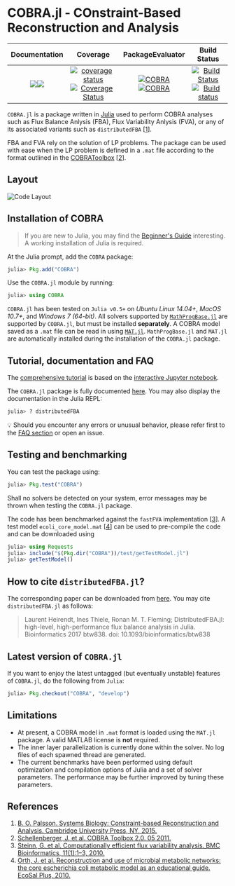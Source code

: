 COBRA.jl - COnstraint-Based Reconstruction and Analysis
=======================================================

| **Documentation**    | **Coverage**         | **PackageEvaluator** | **Build Status**     |
|:--------------------:|:--------------------:|:--------------------:|:--------------------:|
| [![](https://img.shields.io/badge/docs-stable-blue.svg)](https://opencobra.github.io/COBRA.jl/stable)[![](https://img.shields.io/badge/docs-latest-blue.svg)](https://opencobra.github.io/COBRA.jl/latest) | [![coverage status](http://codecov.io/github/opencobra/COBRA.jl/coverage.svg?branch=master)](http://codecov.io/github/opencobra/COBRA.jl?branch=master)[![Coverage Status](https://coveralls.io/repos/github/opencobra/COBRA.jl/badge.svg?branch=master)](https://coveralls.io/github/opencobra/COBRA.jl?branch=master) | [![COBRA](http://pkg.julialang.org/badges/COBRA_0.5.svg)](http://pkg.julialang.org/?pkg=COBRA)[![COBRA](http://pkg.julialang.org/badges/COBRA_0.6.svg)](http://pkg.julialang.org/?pkg=COBRA) | [![Build Status](https://travis-ci.org/opencobra/COBRA.jl.svg?branch=master)](https://travis-ci.org/opencobra/COBRA.jl)[![Build status](https://ci.appveyor.com/api/projects/status/10gweiiiby18ucy5/branch/master?svg=true)](https://ci.appveyor.com/project/laurentheirendt/cobra-jl/branch/master) ||

`COBRA.jl` is a package written in [Julia](http://julialang.org/downloads/) used to perform COBRA analyses such as Flux Balance Anlysis (FBA), Flux Variability Anlysis (FVA), or any of its associated variants such as `distributedFBA` [[1](#References-1)].

FBA and FVA rely on the solution of LP problems. The package can be used with ease when the LP problem is defined in a `.mat` file according to the format outlined in the [COBRAToolbox](https://github.com/opencobra/cobratoolbox) [[2](#References-1)].

Layout
-------

![Code Layout](https://raw.githubusercontent.com/opencobra/COBRA.jl/master/docs/src/assets/codeLayout.jpg)

Installation of COBRA
---------------------

> If you are new to Julia, you may find the [Beginner's Guide](http://opencobra.github.io/COBRA.jl/stable/cbg.html) interesting. A working installation of Julia is required.

At the Julia prompt, add the `COBRA` package:
```Julia
julia> Pkg.add("COBRA")
```

Use the `COBRA.jl` module by running:
```Julia
julia> using COBRA
```

`COBRA.jl` has been tested on `Julia v0.5+` on *Ubuntu Linux 14.04+*, *MacOS 10.7+*, and *Windows 7 (64-bit)*. All solvers supported by [`MathProgBase.jl`](https://github.com/JuliaOpt/MathProgBase.jl) are supported by `COBRA.jl`, but must be installed **separately**. A COBRA model saved as a `.mat` file can be read in using [`MAT.jl`](https://github.com/simonster/MAT.jl). `MathProgBase.jl` and `MAT.jl` are automatically installed during the installation of the `COBRA.jl` package.

Tutorial, documentation and FAQ
-------------------------------

The [comprehensive tutorial](https://github.com/opencobra/COBRA.jl/blob/master/docs/src/cobratutorial.md) is based on the [interactive Jupyter notebook](https://github.com/opencobra/COBRA.jl/tree/master/docs/tutorial).

The `COBRA.jl` package is fully documented [here](http://opencobra.github.io/COBRA.jl). You may also display the documentation in the Julia REPL:
```Julia
julia> ? distributedFBA
```
:bulb: Should you encounter any errors or unusual behavior, please refer first to the [FAQ section](http://opencobra.github.io/COBRA.jl/stable/faq.html) or open an issue.

Testing and benchmarking
------------------------

You can test the package using:
```Julia
julia> Pkg.test("COBRA")
```
Shall no solvers be detected on your system, error messages may be thrown when testing the `COBRA.jl` package.

The code has been benchmarked against the `fastFVA` implementation [[3](#References-1)]. A test model `ecoli_core_model.mat` [[4](#References-1)] can be used to pre-compile the code and can be downloaded using
```Julia
julia> using Requests
julia> include("$(Pkg.dir("COBRA"))/test/getTestModel.jl")
julia> getTestModel()
```

How to cite `distributedFBA.jl`?
-----------------------------------------------

The corresponding paper can be downloaded from [here](https://academic.oup.com/bioinformatics/article-lookup/doi/10.1093/bioinformatics/btw838). You may cite `distributedFBA.jl` as follows:

> Laurent Heirendt, Ines Thiele, Ronan M. T. Fleming; DistributedFBA.jl: high-level, high-performance flux balance analysis in Julia. Bioinformatics 2017 btw838. doi: 10.1093/bioinformatics/btw838

Latest version of `COBRA.jl`
---------------------------

If you want to enjoy the latest untagged (but eventually unstable) features of `COBRA.jl`, do the following from `Julia`:
```Julia
julia> Pkg.checkout("COBRA", "develop")
```

Limitations
-----------

- At present, a COBRA model in `.mat` format is loaded using the `MAT.jl` package. A valid MATLAB license is **not** required.
- The inner layer parallelization is currently done within the solver. No log files of each spawned thread are generated.
- The current benchmarks have been performed using default optimization and compilation options of Julia and a set of solver parameters. The performance may be further improved by tuning these parameters.

References
-----------

1. [B. O. Palsson. Systems Biology: Constraint-based Reconstruction and Analysis. Cambridge University Press, NY, 2015.](http://www.cambridge.org/us/academic/subjects/life-sciences/genomics-bioinformatics-and-systems-biology/systems-biology-constraint-based-reconstruction-and-analysis?format=HB)
2. [Schellenberger, J. et al. COBRA Toolbox 2.0. 05 2011.](https://github.com/opencobra/cobratoolbox)
3. [Steinn, G. et al. Computationally efficient flux variability analysis. BMC Bioinformatics, 11(1):1–3, 2010.](https://bmcbioinformatics.biomedcentral.com/articles/10.1186/1471-2105-11-489)
4. [Orth, J. et al. Reconstruction and use of microbial metabolic networks: the core escherichia coli metabolic model as an educational guide. EcoSal Plus, 2010.](http://gcrg.ucsd.edu/Downloads/EcoliCore)
